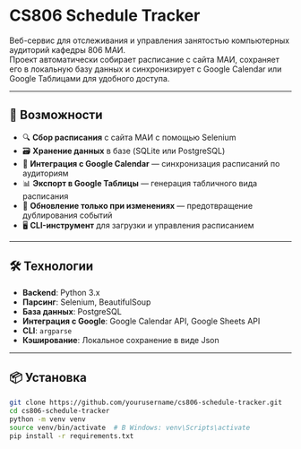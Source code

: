 # CS806 Schedule Tracker

Веб-сервис для отслеживания и управления занятостью компьютерных аудиторий кафедры 806 МАИ.  
Проект автоматически собирает расписание с сайта МАИ, сохраняет его в локальную базу данных и синхронизирует с Google Calendar или Google Таблицами для удобного доступа.

---

## 🚀 Возможности

- 🔍 **Сбор расписания** с сайта МАИ с помощью Selenium
- 🗃️ **Хранение данных** в базе (SQLite или PostgreSQL)
- 📅 **Интеграция с Google Calendar** — синхронизация расписаний по аудиториям
- 📊 **Экспорт в Google Таблицы** — генерация табличного вида расписания
- 🔄 **Обновление только при изменениях** — предотвращение дублирования событий
- 🖥️ **CLI-инструмент** для загрузки и управления расписанием

---

## 🛠️ Технологии

- **Backend**: Python 3.x
- **Парсинг**: Selenium, BeautifulSoup
- **База данных**: PostgreSQL
- **Интеграция с Google**: Google Calendar API, Google Sheets API
- **CLI**: `argparse`
- **Кэширование**: Локальное сохранение в виде Json

---

## 📦 Установка

```bash
git clone https://github.com/yourusername/cs806-schedule-tracker.git
cd cs806-schedule-tracker
python -m venv venv
source venv/bin/activate  # В Windows: venv\Scripts\activate
pip install -r requirements.txt


